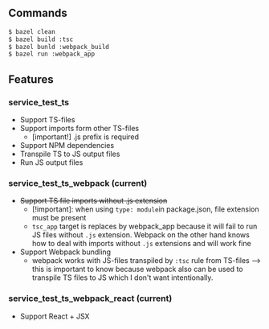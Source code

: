 ## Commands

```sh
$ bazel clean
$ bazel build :tsc
$ bazel bunld :webpack_build
$ bazel run :webpack_app
```

## Features

### service_test_ts

- Support TS-files
- Support imports form other TS-files
  - [important!] .js prefix is required
- Support NPM dependencies
- Transpile TS to JS output files
- Run JS output files

### service_test_ts_webpack (current)

- ~~Support TS file imports without .js extension~~
  - [!important]: when using `type: module`in package.json, file extension must be present
  - `tsc_app` target is replaces by webpack_app because it will fail to run JS files without `.js` extension. Webpack on the other hand knows how to deal with imports without `.js` extensions and will work fine
- Support Webpack bundling
  - webpack works with JS-files transpiled by `:tsc` rule from TS-files —> this is important to know because webpack also can be used to transpile TS files to JS which I don't want intentionally.

### service_test_ts_webpack_react (current)

- Support React + JSX
